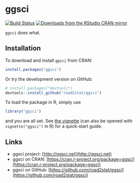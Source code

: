 # ggsci

[![Build Status](https://travis-ci.org/road2stat/ggsci.png?branch=master)](https://travis-ci.org/road2stat/ggsci)
[![Downloads from the RStudio CRAN mirror](http://cranlogs.r-pkg.org/badges/ggsci)](https://cran.r-project.org/package=ggsci)

`ggsci` does what.

## Installation

To download and install `ggsci` from CRAN:

```r
install.packages("ggsci")
```

Or try the development version on GitHub:

```r
# install.packages("devtools")
devtools::install_github("road2stat/ggsci")
```

To load the package in R, simply use

```r
library("ggsci")
```

and you are all set. See [the vignette](https://cran.r-project.org/web/packages/ggsci/vignettes/ggsci.html) (can also be opened with `vignette("ggsci")` in R) for a quick-start guide.

## Links

* ggsci project: [http://ggsci.net](http://ggsci.net)
* ggsci on CRAN: [https://cran.r-project.org/package=ggsci](https://cran.r-project.org/package=ggsci)
* ggsci on GitHub: [https://github.com/road2stat/ggsci](https://github.com/road2stat/ggsci)
